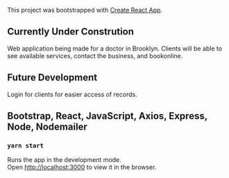 This project was bootstrapped with [Create React App](https://github.com/facebook/create-react-app).

## Currently Under Constrution
Web application being made for a doctor in Brooklyn.  Clients will be able to see available services, contact the business, and bookonline.

## Future Development
Login for clients for easier access of records.

## Bootstrap, React, JavaScript, Axios, Express, Node, Nodemailer

### `yarn start`

Runs the app in the development mode.<br>
Open [http://localhost:3000](http://localhost:3000) to view it in the browser.
